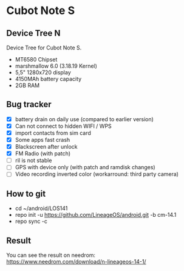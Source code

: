 Cubot Note S 
===========
Device Tree N
------------------

Device Tree for Cubot Note S.

- MT6580 Chipset
- marshmallow 6.0 (3.18.19 Kernel)
- 5,5" 1280x720 display
- 4150MAh battery capacity
- 2GB RAM

Bug	tracker
---------------
- [x] battery drain on daily use (compared to earlier version)
- [x] Can not connect to hidden WIFI / WPS
- [x] import contacts from sim card
- [x] Some apps fast crash
- [x] Blackscreen after unlock
- [x] FM Radio (with patch)
- [ ] ril is not stable
- [ ] GPS with device only (with patch and ramdisk changes)
- [ ] Video recording inverted color (workarround: third party camera)

How to git
---------------
- cd ~/android/LOS141
- repo init -u https://github.com/LineageOS/android.git -b cm-14.1
- repo sync -c

Result
---------------
You can see the result on needrom:
https://www.needrom.com/download/n-lineageos-14-1/
